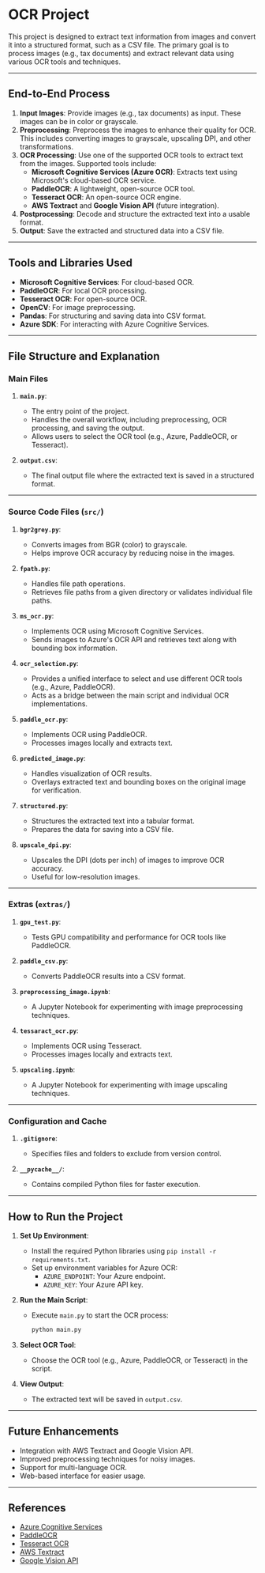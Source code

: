 # OCR Project

This project is designed to extract text information from images and convert it into a structured format, such as a CSV file. The primary goal is to process images (e.g., tax documents) and extract relevant data using various OCR tools and techniques.

---

## End-to-End Process

1. **Input Images**: Provide images (e.g., tax documents) as input. These images can be in color or grayscale.
2. **Preprocessing**: Preprocess the images to enhance their quality for OCR. This includes converting images to grayscale, upscaling DPI, and other transformations.
3. **OCR Processing**: Use one of the supported OCR tools to extract text from the images. Supported tools include:
   - **Microsoft Cognitive Services (Azure OCR)**: Extracts text using Microsoft's cloud-based OCR service.
   - **PaddleOCR**: A lightweight, open-source OCR tool.
   - **Tesseract OCR**: An open-source OCR engine.
   - **AWS Textract** and **Google Vision API** (future integration).
4. **Postprocessing**: Decode and structure the extracted text into a usable format.
5. **Output**: Save the extracted and structured data into a CSV file.

---

## Tools and Libraries Used

- **Microsoft Cognitive Services**: For cloud-based OCR.
- **PaddleOCR**: For local OCR processing.
- **Tesseract OCR**: For open-source OCR.
- **OpenCV**: For image preprocessing.
- **Pandas**: For structuring and saving data into CSV format.
- **Azure SDK**: For interacting with Azure Cognitive Services.

---

## File Structure and Explanation

### **Main Files**

1. **`main.py`**:
   - The entry point of the project.
   - Handles the overall workflow, including preprocessing, OCR processing, and saving the output.
   - Allows users to select the OCR tool (e.g., Azure, PaddleOCR, or Tesseract).

2. **`output.csv`**:
   - The final output file where the extracted text is saved in a structured format.

---

### **Source Code Files (`src/`)**

1. **`bgr2grey.py`**:
   - Converts images from BGR (color) to grayscale.
   - Helps improve OCR accuracy by reducing noise in the images.

2. **`fpath.py`**:
   - Handles file path operations.
   - Retrieves file paths from a given directory or validates individual file paths.

3. **`ms_ocr.py`**:
   - Implements OCR using Microsoft Cognitive Services.
   - Sends images to Azure's OCR API and retrieves text along with bounding box information.

4. **`ocr_selection.py`**:
   - Provides a unified interface to select and use different OCR tools (e.g., Azure, PaddleOCR).
   - Acts as a bridge between the main script and individual OCR implementations.

5. **`paddle_ocr.py`**:
   - Implements OCR using PaddleOCR.
   - Processes images locally and extracts text.

6. **`predicted_image.py`**:
   - Handles visualization of OCR results.
   - Overlays extracted text and bounding boxes on the original image for verification.

7. **`structured.py`**:
   - Structures the extracted text into a tabular format.
   - Prepares the data for saving into a CSV file.

8. **`upscale_dpi.py`**:
   - Upscales the DPI (dots per inch) of images to improve OCR accuracy.
   - Useful for low-resolution images.

---

### **Extras (`extras/`)**

1. **`gpu_test.py`**:
   - Tests GPU compatibility and performance for OCR tools like PaddleOCR.

2. **`paddle_csv.py`**:
   - Converts PaddleOCR results into a CSV format.

3. **`preprocessing_image.ipynb`**:
   - A Jupyter Notebook for experimenting with image preprocessing techniques.

4. **`tessaract_ocr.py`**:
   - Implements OCR using Tesseract.
   - Processes images locally and extracts text.

5. **`upscaling.ipynb`**:
   - A Jupyter Notebook for experimenting with image upscaling techniques.

---

### **Configuration and Cache**

1. **`.gitignore`**:
   - Specifies files and folders to exclude from version control.

2. **`__pycache__/`**:
   - Contains compiled Python files for faster execution.

---

## How to Run the Project

1. **Set Up Environment**:
   - Install the required Python libraries using `pip install -r requirements.txt`.
   - Set up environment variables for Azure OCR:
     - `AZURE_ENDPOINT`: Your Azure endpoint.
     - `AZURE_KEY`: Your Azure API key.

2. **Run the Main Script**:
   - Execute `main.py` to start the OCR process:
     ```bash
     python main.py
     ```

3. **Select OCR Tool**:
   - Choose the OCR tool (e.g., Azure, PaddleOCR, or Tesseract) in the script.

4. **View Output**:
   - The extracted text will be saved in `output.csv`.

---

## Future Enhancements

- Integration with AWS Textract and Google Vision API.
- Improved preprocessing techniques for noisy images.
- Support for multi-language OCR.
- Web-based interface for easier usage.

---

## References

- [Azure Cognitive Services](https://learn.microsoft.com/en-us/azure/ai-services/document-intelligence/prebuilt/read?view=doc-intel-4.0.0&tabs=sample-code)
- [PaddleOCR](https://github.com/PaddlePaddle/PaddleOCR)
- [Tesseract OCR](https://github.com/tesseract-ocr/tesseract)
- [AWS Textract](https://aws.amazon.com/textract/)
- [Google Vision API](https://cloud.google.com/vision)